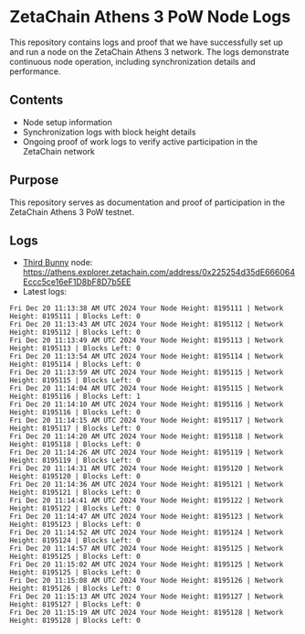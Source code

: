 # ZetaChain Athens 3 PoW Node Logs
This repository contains logs and proof that we have successfully set up and run a node on the ZetaChain Athens 3 network. The logs demonstrate continuous node operation, including synchronization details and performance.

## Contents
- Node setup information
- Synchronization logs with block height details
- Ongoing proof of work logs to verify active participation in the ZetaChain network

## Purpose
This repository serves as documentation and proof of participation in the ZetaChain Athens 3 PoW testnet.

## Logs

- [Third Bunny](https://thirdbunny.xyz/) node: https://athens.explorer.zetachain.com/address/0x225254d35dE666064Eccc5ce16eF1D8bF8D7b5EE
- Latest logs:
```
Fri Dec 20 11:13:38 AM UTC 2024 Your Node Height: 8195111 | Network Height: 8195111 | Blocks Left: 0
Fri Dec 20 11:13:43 AM UTC 2024 Your Node Height: 8195112 | Network Height: 8195112 | Blocks Left: 0
Fri Dec 20 11:13:49 AM UTC 2024 Your Node Height: 8195113 | Network Height: 8195113 | Blocks Left: 0
Fri Dec 20 11:13:54 AM UTC 2024 Your Node Height: 8195114 | Network Height: 8195114 | Blocks Left: 0
Fri Dec 20 11:13:59 AM UTC 2024 Your Node Height: 8195115 | Network Height: 8195115 | Blocks Left: 0
Fri Dec 20 11:14:04 AM UTC 2024 Your Node Height: 8195115 | Network Height: 8195116 | Blocks Left: 1
Fri Dec 20 11:14:10 AM UTC 2024 Your Node Height: 8195116 | Network Height: 8195116 | Blocks Left: 0
Fri Dec 20 11:14:15 AM UTC 2024 Your Node Height: 8195117 | Network Height: 8195117 | Blocks Left: 0
Fri Dec 20 11:14:20 AM UTC 2024 Your Node Height: 8195118 | Network Height: 8195118 | Blocks Left: 0
Fri Dec 20 11:14:26 AM UTC 2024 Your Node Height: 8195119 | Network Height: 8195119 | Blocks Left: 0
Fri Dec 20 11:14:31 AM UTC 2024 Your Node Height: 8195120 | Network Height: 8195120 | Blocks Left: 0
Fri Dec 20 11:14:36 AM UTC 2024 Your Node Height: 8195121 | Network Height: 8195121 | Blocks Left: 0
Fri Dec 20 11:14:41 AM UTC 2024 Your Node Height: 8195122 | Network Height: 8195122 | Blocks Left: 0
Fri Dec 20 11:14:47 AM UTC 2024 Your Node Height: 8195123 | Network Height: 8195123 | Blocks Left: 0
Fri Dec 20 11:14:52 AM UTC 2024 Your Node Height: 8195124 | Network Height: 8195124 | Blocks Left: 0
Fri Dec 20 11:14:57 AM UTC 2024 Your Node Height: 8195125 | Network Height: 8195125 | Blocks Left: 0
Fri Dec 20 11:15:02 AM UTC 2024 Your Node Height: 8195125 | Network Height: 8195125 | Blocks Left: 0
Fri Dec 20 11:15:08 AM UTC 2024 Your Node Height: 8195126 | Network Height: 8195126 | Blocks Left: 0
Fri Dec 20 11:15:13 AM UTC 2024 Your Node Height: 8195127 | Network Height: 8195127 | Blocks Left: 0
Fri Dec 20 11:15:19 AM UTC 2024 Your Node Height: 8195128 | Network Height: 8195128 | Blocks Left: 0
```
